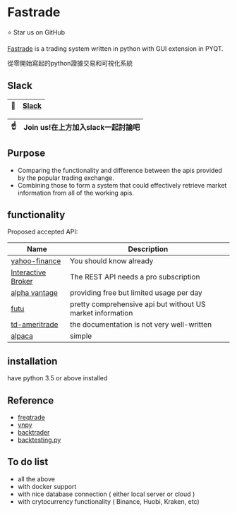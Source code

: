 Fastrade         
======================

:star: Star us on GitHub 

[Fastrade](https://github.com/AronWater/fastrade/) is a trading system written in python with GUI extension in PYQT. 

從零開始寫起的python證據交易和可視化系統

## Slack


| :memo:        |  [Slack](https://join.slack.com/t/fastrade/shared_invite/zt-eldmclmc-Jf~lo2kf~6q6eacR93n2ag)      |
|---------------|:------------------------|


| :point_up:    | Join us!在上方加入slack一起討論吧 |
|---------------|:------------------------|




## Purpose 
- Comparing the functionality and difference between the apis provided by the popular trading exchange.
- Combining those to form a system that could effectively retrieve market information from all of the working apis. 

## functionality 
Proposed accepted API:


| Name | Description |
| --- | --- |
| [yahoo-finance](https://finance.yahoo.com/quotes/API,Documentation/view/v1)   |    You should know already |
| [Interactive Broker](http://interactivebrokers.github.io/tws-api/)  |   The REST API needs a pro subscription|
| [alpha vantage](https://www.alphavantage.co/)    |      providing free but limited usage per day|
| [futu](https://futunnopen.github.io/futu-api-doc/intro/intro.html)     |         pretty comprehensive api but without US market information|
|[td-ameritrade](https://developer.tdameritrade.com/apis)    | the documentation is not very well-written|
|[alpaca](https://alpaca.markets/)      |   simple|



## installation
have python 3.5 or above installed


## Reference
* [freqtrade](https://github.com/freqtrade/freqtrade) 
* [vnpy](https://github.com/vnpy/vnpy)
* [backtrader](https://github.com/mementum/backtrader)
* [backtesting.py](https://github.com/kernc/backtesting.py)

## To do list
* all the above
* with docker support 
* with nice database connection ( either local server or cloud )
* with crytocurrency functionality ( Binance, Huobi, Kraken, etc)

